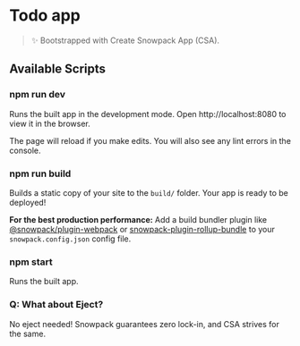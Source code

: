 # Todo app

> ✨ Bootstrapped with Create Snowpack App (CSA).

## Available Scripts

### npm run dev

Runs the built app in the development mode.
Open http://localhost:8080 to view it in the browser.

The page will reload if you make edits.
You will also see any lint errors in the console.

### npm run build

Builds a static copy of your site to the `build/` folder.
Your app is ready to be deployed!

**For the best production performance:** Add a build bundler plugin like [@snowpack/plugin-webpack](https://github.com/snowpackjs/snowpack/tree/main/plugins/plugin-webpack) or [snowpack-plugin-rollup-bundle](https://github.com/ParamagicDev/snowpack-plugin-rollup-bundle) to your `snowpack.config.json` config file.

### npm start

Runs the built app.

### Q: What about Eject?

No eject needed! Snowpack guarantees zero lock-in, and CSA strives for the same.
